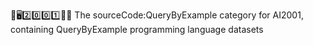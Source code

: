 🧠️🖥️2️⃣️0️⃣️0️⃣️1️⃣️💾️📜️ The sourceCode:QueryByExample category for AI2001, containing QueryByExample programming language datasets
